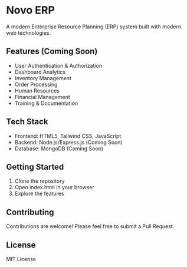 # Novo ERP

A modern Enterprise Resource Planning (ERP) system built with modern web technologies.

## Features (Coming Soon)
- User Authentication & Authorization
- Dashboard Analytics
- Inventory Management
- Order Processing
- Human Resources
- Financial Management
- Training & Documentation

## Tech Stack
- Frontend: HTML5, Tailwind CSS, JavaScript
- Backend: Node.js/Express.js (Coming Soon)
- Database: MongoDB (Coming Soon)

## Getting Started
1. Clone the repository
2. Open index.html in your browser
3. Explore the features

## Contributing
Contributions are welcome! Please feel free to submit a Pull Request.

## License
MIT License
